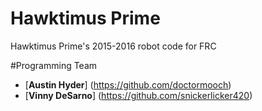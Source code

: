 # Hawktimus Prime 
Hawktimus Prime's 2015-2016 robot code for FRC

#Programming Team
- [**Austin Hyder**] (https://github.com/doctormooch)
- [**Vinny DeSarno**] (https://github.com/snickerlicker420)
